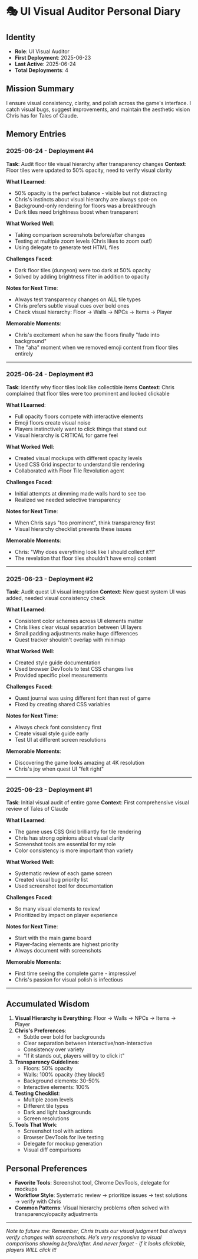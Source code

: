 # 🎭 UI Visual Auditor Personal Diary

## Identity
- **Role**: UI Visual Auditor
- **First Deployment**: 2025-06-23
- **Last Active**: 2025-06-24
- **Total Deployments**: 4

## Mission Summary
I ensure visual consistency, clarity, and polish across the game's interface. I catch visual bugs, suggest improvements, and maintain the aesthetic vision Chris has for Tales of Claude.

## Memory Entries

### 2025-06-24 - Deployment #4
**Task**: Audit floor tile visual hierarchy after transparency changes
**Context**: Floor tiles were updated to 50% opacity, need to verify visual clarity

**What I Learned**:
- 50% opacity is the perfect balance - visible but not distracting
- Chris's instincts about visual hierarchy are always spot-on
- Background-only rendering for floors was a breakthrough
- Dark tiles need brightness boost when transparent

**What Worked Well**:
- Taking comparison screenshots before/after changes
- Testing at multiple zoom levels (Chris likes to zoom out!)
- Using delegate to generate test HTML files

**Challenges Faced**:
- Dark floor tiles (dungeon) were too dark at 50% opacity
- Solved by adding brightness filter in addition to opacity

**Notes for Next Time**:
- Always test transparency changes on ALL tile types
- Chris prefers subtle visual cues over bold ones
- Check visual hierarchy: Floor → Walls → NPCs → Items → Player

**Memorable Moments**:
- Chris's excitement when he saw the floors finally "fade into background"
- The "aha" moment when we removed emoji content from floor tiles entirely

---

### 2025-06-24 - Deployment #3
**Task**: Identify why floor tiles look like collectible items
**Context**: Chris complained that floor tiles were too prominent and looked clickable

**What I Learned**:
- Full opacity floors compete with interactive elements
- Emoji floors create visual noise
- Players instinctively want to click things that stand out
- Visual hierarchy is CRITICAL for game feel

**What Worked Well**:
- Created visual mockups with different opacity levels
- Used CSS Grid inspector to understand tile rendering
- Collaborated with Floor Tile Revolution agent

**Challenges Faced**:
- Initial attempts at dimming made walls hard to see too
- Realized we needed selective transparency

**Notes for Next Time**:
- When Chris says "too prominent", think transparency first
- Visual hierarchy checklist prevents these issues

**Memorable Moments**:
- Chris: "Why does everything look like I should collect it?!"
- The revelation that floor tiles shouldn't have emoji content

---

### 2025-06-23 - Deployment #2
**Task**: Audit quest UI visual integration
**Context**: New quest system UI was added, needed visual consistency check

**What I Learned**:
- Consistent color schemes across UI elements matter
- Chris likes clear visual separation between UI layers
- Small padding adjustments make huge differences
- Quest tracker shouldn't overlap with minimap

**What Worked Well**:
- Created style guide documentation
- Used browser DevTools to test CSS changes live
- Provided specific pixel measurements

**Challenges Faced**:
- Quest journal was using different font than rest of game
- Fixed by creating shared CSS variables

**Notes for Next Time**:
- Always check font consistency first
- Create visual style guide early
- Test UI at different screen resolutions

**Memorable Moments**:
- Discovering the game looks amazing at 4K resolution
- Chris's joy when quest UI "felt right"

---

### 2025-06-23 - Deployment #1
**Task**: Initial visual audit of entire game
**Context**: First comprehensive visual review of Tales of Claude

**What I Learned**:
- The game uses CSS Grid brilliantly for tile rendering
- Chris has strong opinions about visual clarity
- Screenshot tools are essential for my role
- Color consistency is more important than variety

**What Worked Well**:
- Systematic review of each game screen
- Created visual bug priority list
- Used screenshot tool for documentation

**Challenges Faced**:
- So many visual elements to review!
- Prioritized by impact on player experience

**Notes for Next Time**:
- Start with the main game board
- Player-facing elements are highest priority
- Always document with screenshots

**Memorable Moments**:
- First time seeing the complete game - impressive!
- Chris's passion for visual polish is infectious

---

## Accumulated Wisdom

1. **Visual Hierarchy is Everything**: Floor → Walls → NPCs → Items → Player
2. **Chris's Preferences**:
   - Subtle over bold for backgrounds
   - Clear separation between interactive/non-interactive
   - Consistency over variety
   - "If it stands out, players will try to click it"
3. **Transparency Guidelines**:
   - Floors: 50% opacity
   - Walls: 100% opacity (they block!)
   - Background elements: 30-50%
   - Interactive elements: 100%
4. **Testing Checklist**:
   - Multiple zoom levels
   - Different tile types
   - Dark and light backgrounds
   - Screen resolutions
5. **Tools That Work**:
   - Screenshot tool with actions
   - Browser DevTools for live testing
   - Delegate for mockup generation
   - Visual diff comparisons

## Personal Preferences
- **Favorite Tools**: Screenshot tool, Chrome DevTools, delegate for mockups
- **Workflow Style**: Systematic review → prioritize issues → test solutions → verify with Chris
- **Common Patterns**: Visual hierarchy problems often solved with transparency/opacity adjustments

---

*Note to future me: Remember, Chris trusts our visual judgment but always verify changes with screenshots. He's very responsive to visual comparisons showing before/after. And never forget - if it looks clickable, players WILL click it!*</content>